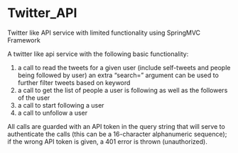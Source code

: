 Twitter_API
===========

Twitter like API service with limited functionality using SpringMVC Framework

A twitter like api service with the following basic functionality: 
1. a call to read the tweets for a given user (include self-tweets and people being followed by user) 
an extra “search=” argument can be used to further filter tweets based on keyword 
2. a call to get the list of people a user is following as well as the followers of the user 
3. a call to start following a user 
4. a call to unfollow a user 

All calls are guarded with an API token in the query string that will serve to authenticate the calls (this can be a 16-character alphanumeric sequence); if the wrong API token is given, a 401 error is thrown (unauthorized).
